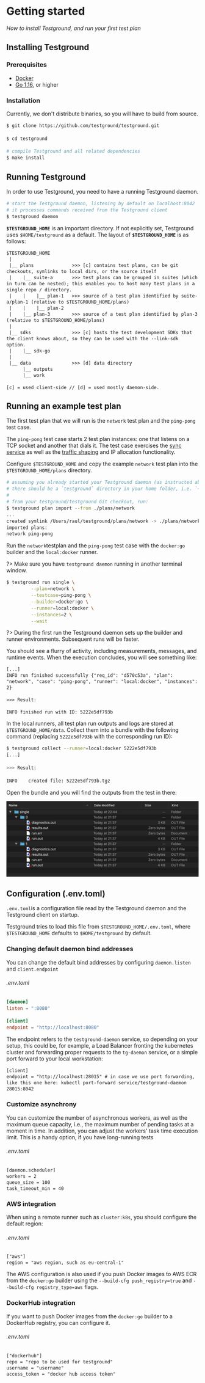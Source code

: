 # Getting started

_How to install Testground, and run your first test plan_

## Installing Testground

### Prerequisites

* [Docker](https://www.docker.com/products/docker-desktop)
* [Go 1.16](https://golang.org/), or higher

### Installation

Currently, we don't distribute binaries, so you will have to build from source.

```bash
$ git clone https://github.com/testground/testground.git

$ cd testground

# compile Testground and all related dependencies
$ make install
```

## Running Testground

In order to use Testground, you need to have a running Testground daemon.

```bash
# start the Testground daemon, listening by default on localhost:8042
# it processes commands received from the Testground client
$ testground daemon
```

**`$TESTGROUND_HOME`** is an important directory. If not explicitly set, Testground uses `$HOME/testground` as a default. The layout of **`$TESTGROUND_HOME`** is as follows:

```text
$TESTGROUND_HOME
 |
 |__ plans              >>> [c] contains test plans, can be git checkouts, symlinks to local dirs, or the source itself
 |    |__ suite-a       >>> test plans can be grouped in suites (which in turn can be nested); this enables you to host many test plans in a single repo / directory.
 |    |    |__ plan-1   >>> source of a test plan identified by suite-a/plan-1 (relative to $TESTGROUND_HOME/plans)
 |    |    |__ plan-2
 |    |__ plan-3        >>> source of a test plan identified by plan-3 (relative to $TESTGROUND_HOME/plans)
 |
 |__ sdks               >>> [c] hosts the test development SDKs that the client knows about, so they can be used with the --link-sdk option.
 |    |__ sdk-go
 |
 |__ data               >>> [d] data directory
      |__ outputs
      |__ work

[c] = used client-side // [d] = used mostly daemon-side.
```

## Running an example test plan

The first test plan that we will run is the `network` test plan and the `ping-pong` test case.

The `ping-pong` test case starts 2 test plan instances: one that listens on a TCP socket and another that dials it. The test case exercises the [sync service](concepts-and-architecture/sync-service.md) as well as the [traffic shaping](traffic-shaping.md) and IP allocation functionality.

Configure `$TESTGROUND_HOME` and copy the example `network` test plan into the `$TESTGROUND_HOME/plans` directory.

```bash
# assuming you already started your Testground daemon (as instructed above)
# there should be a `testground` directory in your home folder, i.e. `~/testground`
#
# from your testground/testground Git checkout, run:
$ testground plan import --from ./plans/network
...
created symlink /Users/raul/testground/plans/network -> ./plans/network
imported plans:
network ping-pong
```

Run the `network`testplan and the `ping-pong` test case with the `docker:go` builder and the `local:docker` runner.

?> Make sure you have `testground daemon` running in another terminal window.

```bash
$ testground run single \
         --plan=network \
         --testcase=ping-pong \
         --builder=docker:go \
         --runner=local:docker \
         --instances=2 \
         --wait
```

?> During the first run the Testground daemon sets up the builder and runner environments. Subsequent runs will be faster.

You should see a flurry of activity, including measurements, messages, and runtime events. When the execution concludes, you will see something like:

```text
[...]
INFO run finished successfully {"req_id": "d570c53a", "plan": "network", "case": "ping-pong", "runner": "local:docker", "instances": 2}

>>> Result:

INFO finished run with ID: 5222e5df793b
```

In the local runners, all test plan run outputs and logs are stored at `$TESTGROUND_HOME/data`. Collect them into a bundle with the following command \(replacing `5222e5df793b` with the corresponding run ID\):

```bash
$ testground collect --runner=local:docker 5222e5df793b
[...]

>>> Result:

INFO    created file: 5222e5df793b.tgz
```

Open the bundle and you will find the outputs from the test in there:

![](assets/image%20%282%29%20%282%29.png)

## Configuration \(.env.toml\)

`.env.toml`is a configuration file read by the Testground daemon and the Testground client on startup.

Testground tries to load this file from `$TESTGROUND_HOME/.env.toml`, where `$TESTGROUND_HOME` defaults to `$HOME/testground` by default.

### Changing default daemon bind addresses

You can change the default bind addresses by configuring `daemon.listen` and `client.endpoint`

###### .env.toml
```toml
[daemon]
listen = ":8080"

[client]
endpoint = "http://localhost:8080"
```

The endpoint refers to the `testground-daemon` service, so depending on your setup, this could be, for example, a Load Balancer fronting the kubernetes cluster and forwarding proper requests to the `tg-daemon` service, or a simple port forward to your local workstation:

```
[client]
endpoint = "http://localhost:28015" # in case we use port forwarding, like this one here: kubectl port-forward service/testground-daemon 28015:8042
```

### Customize asynchrony

You can customize the number of asynchronous workers, as well as the maximum queue capacity, i.e., the maximum number of pending tasks at a moment in time.
In addition, you can adjust the workers' task time execution limit. This is a handy option, if you have long-running tests

###### .env.toml
```text
[daemon.scheduler]
workers = 2
queue_size = 100
task_timeout_min = 40
```

### AWS integration

When using a remote runner such as `cluster:k8s`, you should configure the default region:

###### .env.toml
```text
["aws"]
region = "aws region, such as eu-central-1"
```

The AWS configuration is also used if you push Docker images to AWS ECR from the `docker:go` builder using the `--build-cfg push_registry=true` and `--build-cfg registry_type=aws` flags.

### DockerHub integration

If you want to push Docker images from the `docker:go` builder to a DockerHub registry, you can configure it.

###### .env.toml
```text
["dockerhub"]
repo = "repo to be used for testground"
username = "username"
access_token = "docker hub access token"
```
